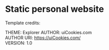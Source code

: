# Static personal website

Template credits:  
  
THEME: Explorer
AUTHOR: uiCookies.com  
AUTHOR URI: https://uiCookies.com/  
VERSION: 1.0  